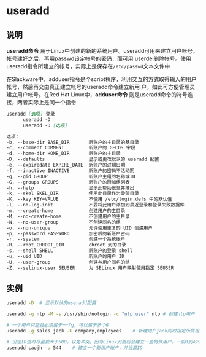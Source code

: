 # **useradd**

## 说明

**useradd命令** 用于Linux中创建的新的系统用户。useradd可用来建立用户帐号。帐号建好之后，再用passwd设定帐号的密码．而可用
userdel删除帐号。使用useradd指令所建立的帐号，实际上是保存在`/etc/passwd`文本文件中

在Slackware中，adduser指令是个script程序，利用交互的方式取得输入的用户帐号，然后再交由真正建立帐号的useradd命令建立新用
户，如此可方便管理员建立用户帐号。在Red Hat Linux中，**adduser命令** 则是useradd命令的符号连接，两者实际上是同一个指令

```markdown
useradd [选项] 登录
      useradd -D
      useradd -D [选项]

选项：
-b, --base-dir BASE_DIR       新账户的主目录的基目录
-c, --comment COMMENT         新账户的 GECOS 字段
-d, --home-dir HOME_DIR       新账户的主目录
-D, --defaults                显示或更改默认的 useradd 配置
-e, --expiredate EXPIRE_DATE  新账户的过期日期
-f, --inactive INACTIVE       新账户的密码不活动期
-g, --gid GROUP               新账户主组的名称或ID
-G, --groups GROUPS           新账户的附加组列表
-h, --help                    显示此帮助信息并推出
-k, --skel SKEL_DIR           使用此目录作为骨架目录
-K, --key KEY=VALUE           不使用 /etc/login.defs 中的默认值
-l, --no-log-init             不要将此用户添加到最近登录和登录失败数据库
-m, --create-home             创建用户的主目录
-M, --no-create-home          不创建用户的主目录
-N, --no-user-group           不创建同名的组
-o, --non-unique              允许使用重复的 UID 创建用户
-p, --password PASSWORD       加密后的新账户密码
-r, --system                  创建一个系统账户
-R, --root CHROOT_DIR         chroot 到的目录
-s, --shell SHELL             新账户的登录 shell
-u, --uid UID                 新账户的用户 ID
-U, --user-group              创建与用户同名的组
-Z, --selinux-user SEUSER     为 SELinux 用户映射使用指定 SEUSER
```

## 实例

```bash
useradd -D  # 显示默认的useradd配置

useradd -g ntp -M -s /usr/sbin/nologin -c "ntp user" ntp # 创建ntp用户

# 一个用户只能且必须属于一个g，可以属于多个G
useradd -g sales jack -G company,employees    # 新建用户jack同时指定所属组，主组为sales，附加组为company,employees

# 设定ID值时尽量要大于500，以免冲突。因为Linux安装后会建立一些特殊用户，一般0到499之间的值留给bin、mail这样的系统账号
useradd caojh -u 544    # 建立一个新用户账户，并设置ID
```
